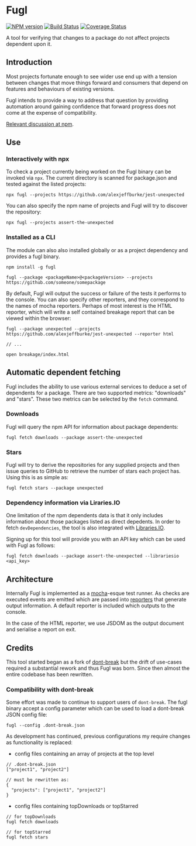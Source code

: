 # Fugl

[![NPM version](https://img.shields.io/npm/v/fugl.svg)](https://www.npmjs.com/package/fugl)
[![Build Status](https://img.shields.io/travis/alexjeffburke/fugl/master.svg)](https://travis-ci.org/alexjeffburke/fugl)
[![Coverage Status](https://img.shields.io/coveralls/alexjeffburke/fugl/master.svg)](https://coveralls.io/r/alexjeffburke/fugl?branch=master)

A tool for verifying that changes to a package do not affect projects dependent upon it.

## Introduction

Most projects fortunate enough to see wider use end up with a tension between changes that
move things forward and consumers that depend on features and behaviours of existing versions.

Fugl intends to provide a way to address that question by providing automation around gaining
confidence that forward progress does not come at the expense of compatibility.

[Relevant discussion at npm](https://github.com/npm/npm/issues/6510).

## Use

### Interactively with npx

To check a project currently being worked on the Fugl binary can be invoked via `npx`.
The current directory is scanned for package.json and tested against the listed projects:

```
npx fugl --projects https://github.com/alexjeffburke/jest-unexpected
```

You can also specify the npm name of projects and Fugl will try to discover the repository:

```
npx fugl --projects assert-the-unexpected
```

### Installed as a CLI

The module can also also installed globally or as a project dependency and provides a fugl binary.

```
npm install -g fugl
```

```
fugl --package <packageName>@<packageVersion> --projects https://github.com/someone/somepackage
```

By default, Fugl will output the success or failure of the tests it performs to the console. You
can also specify other reporters, and they correspond to the names of mocha reporters. Perhaps of
most interest is the HTML reporter, which will write a self contained breakage report that can be
viewed within the browser:

```
fugl --package unexpected --projects https://github.com/alexjeffburke/jest-unexpected --reporter html

// ...

open breakage/index.html
```

## Automatic dependent fetching

Fugl includes the ability to use various external services to deduce a set of dependents for
a package. There are two supported metrics: "downloads" and "stars". These two metrics
can be selected by the `fetch` command.

### Downloads

Fugl will query the npm API for information about package dependents:

```
fugl fetch downloads --package assert-the-unexpected
```

### Stars

Fugl will try to derive the repositories for any supplied projects and then issue queries to
GitHub to retrieve the number of stars each project has. Using this is as simple as:

```
fugl fetch stars --package unexpected
```

### Dependency information via Liraries.IO

One limitation of the npm dependents data is that it only includes information about those packages
listed as direct depedents. In order to fetch `devDependencies`, the tool is also integrated with
[Libraries.IO](https://libraries.io).

Signing up for this tool will provide you with an API key which can be used with Fugl as follows:

```
fugl fetch downloads --package assert-the-unexpected --librariesio <api_key>
```

## Architecture

Internally Fugl is implemented as a [mocha](https://mochajs.org/)-esque test runner. As checks are
executed events are emitted which are passed into [reporters](https://mochajs.org/#reporters) that
generate output information. A default reporter is included which outputs to the console.

In the case of the HTML reporter, we use JSDOM as the output document and serialise a report on exit.

## Credits

This tool started began as a fork of [dont-break](https://github.com/bahmutov/dont-break.git) but the
drift of use-cases required a substantial rework and thus Fugl was born. Since then almost the entire
codebase has been rewritten.

### Compatibility with dont-break

Some effort was made to continue to support users of `dont-break`. The fugl binary accept a config
parameter which can be used to load a dont-break JSON config file:

```
fugl --config .dont-break.json
```

As development has continued, previous configurations my require changes as functionality is replaced:

- config files containing an array of projects at the top level

```
// .dont-break.json
["project1", "project2"]

// must be rewritten as:
{
  "projects": ["project1", "project2"]
}
```

- config files containing topDownloads or topStarred

```
// for topDownloads
fugl fetch downloads

// for topStarred
fugl fetch stars
```
